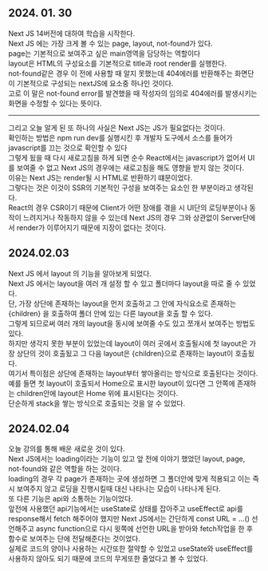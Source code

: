 <h2>2024. 01. 30</h2>
Next JS 14버전에 대하여 학습을 시작한다.</br>
Next JS 에는 가장 크게 볼 수 있는 page, layout, not-found가 있다.</br>
page는 기본적으로 보여주고 싶은 main영역을 담당하는 역할이다</br>
layout은 HTML의 구성요소를 기본적으로 title과 root render를 실행한다.</br>
not-found같은 경우 이 전에 사용할 때 알지 못했는데 404에러를 반환해주는 화면단이 기본적으로 구성되는 nextJS에 요소중 하나인 것이다.</br>
고로 이 말은 not-found error를 발견했을 때 작성자의 임의로 404에러를 발생시키는 화면을 수정할 수 있다는 뜻이다.</br>
<hr>
그리고 오늘 알게 된 또 하나의 사실은 Next JS는 JS가 필요없다는 것이다.</br>
확인하는 방법은 npm run dev를 실행시킨 후 개발자 도구에서 소스를 들어가 javascript를 끄는 것으로 확인할 수 있다</br>
그렇게 됬을 때 다시 새로고침을 하게 되면 순수 React에서는 javascript가 없어서 UI를 보여줄 수 없고 Next JS의 경우에는 새로고침을 해도 영향을 받지 않는 것이다.</br>
이유는 Next JS는 render될 시 HTML로 반환하기 떄문이었다.</br>
그렇다는 것은 이것이 SSR의 기본적인 구성을 보여주는 요소인 한 부분이라고 생각된다.</br>
React의 경우 CSR이기 때문에 Client가 어떤 장애를 겪을 시 UI단의 로딩부분이나 동작이 느려지거나 작동하지 않을 수 있는데 Next JS의 경우 그와 상관없이 Server단에서 render가 이루어지기 때문에 지장이 없다는 것이다.

<h2>2024.02.03</h2>
Next JS 에서 layout 의 기능을 알아보게 되었다.</br>
Next JS 에서는 layout을 여러 개 설정 할 수 있고 폴더마다 layout을 따로 줄 수 있었다.</br>
단, 가장 상단에 존재하는 layout을 먼저 호출하고 그 안에 자식요소로 존재하는 {children} 을 호출하여 폴더 안에 있는 다른 layout을 호출 할 수 있다.</br>
그렇게 되므로써 여러 개의 layout을 동시에 보여줄 수도 있고 쪼개서 보여주는 방법도 있다.</br>
하지만 생각지 못한 부분이 있었는데 layout이 여러 곳에서 호출될시에 첫 layout은 가장 상단의 것이 호출됬고 그 다음 layout은 {children}으로 존재하는 layout이 호출됬다.</br>
여기서 특이점은  상단에 존재하는 layout부터 쌓아올리는 방식으로 호출된다는 것이다.</br>
예를 들면 첫 layout이 호출되서 Home으로 표시한 layout이 있다면 그 안쪽에 존재하는 children안에 layout은 Home 위에 표시된다는 것이다.</br>
단순하게 stack을 쌓는 방식으로 호출되는 것을 알 수 있었다.</br>

<h2>2024.02.04</h2>
오늘 강의를 통해 배운 새로운 것이 있다.</br>
Next JS에서는 loading이라는 기능이 있고 앞 전에 이야기 했었던 layout, page, not-found와 같은 역할을 하는 것이다.</br>
loading의 경우 각 page가 존재하는 곳에 생성하면 그 폴더안에 맞게 적용되고 이는 즉시 보여주지 않고 로딩을 진행시킬때 대신 나타나는 모습이 나타나게 된다.</br>
또 다른 기능은 api와 소통하는 기능이었다.</br>
앞전에 사용했던 api기능에서는 useState로 상태를 잡아주고 useEffect로 api를 response해서 fetch 해주어야 했지만 Next JS에서는 간단하게 const URL = ...() 선언해주고 async function으로 다시 윗쪽에 선언한 URL을 받아와 fetch작업을 한 후 함수로 보여주는 단에 전달해준다는 것이었다.</br>
실제로 코드의 양이나 사용하는 시간또한 절약할 수 있었고 useState와 useEffect를 사용하지 않아도 되기 때문에 코드의 무게또한 줄었다고 볼 수 있었다.

